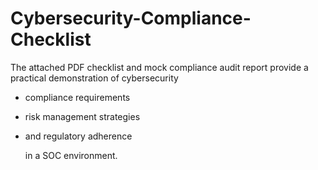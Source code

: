 # Cybersecurity-Compliance-Checklist

The attached PDF checklist and mock compliance audit report provide a practical demonstration of cybersecurity 
- compliance requirements
- risk management strategies
- and regulatory adherence

  in a SOC environment.
